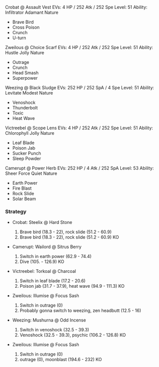 Crobat @ Assault Vest
EVs: 4 HP / 252 Atk / 252 Spe
Level: 51
Ability: Infiltrator
Adamant Nature
- Brave Bird
- Cross Poison
- Crunch 
- U-turn

Zweilous @ Choice Scarf
EVs: 4 HP / 252 Atk / 252 Spe
Level: 51
Ability: Hustle
Jolly Nature
- Outrage
- Crunch
- Head Smash
- Superpower

Weezing @ Black Sludge
EVs: 252 HP / 252 SpA / 4 Spe
Level: 51
Ability: Levitate
Modest Nature
- Venoshock
- Thunderbolt
- Toxic
- Heat Wave

Victreebel @ Scope Lens
EVs: 4 HP / 252 Atk / 252 Spe
Level: 51
Ability: Chlorophyll
Jolly Nature
- Leaf Blade
- Poison Jab
- Sucker Punch
- Sleep Powder

Camerupt @ Power Herb
EVs: 252 HP / 4 Atk / 252 SpA
Level: 53
Ability: Sheer Force
Quiet Nature
- Earth Power
- Fire Blast
- Rock Slide
- Solar Beam

### Strategy

- Crobat: Steelix @ Hard Stone

    1. Brave bird (18.3 - 22), rock slide (51.2 - 60.9)
    2. Brave bird (18.3 - 22), rock slide (51.2 - 60.9) KO

- Camerupt: Wailord @ Sitrus Berry

    1. Switch in earth power (62.9 - 74.4)
    2. Dive (105. - 126.9) KO

- Victreebel: Torkoal @ Charcoal

    1. Switch in leaf blade (17.2 - 20.6)
    2. Poison jab (31.7 - 37.9), heat wave (94.9 - 111.3) KO

- Zweilous: Illumise @ Focus Sash

    1. Switch in outrage (0)
    2. Probably gonna switch to weezing, zen headbutt (12.5 - 16)

- Weezing: Mushurna @ Odd Incense

    1. Switch in venoshock (32.5 - 39.3)
    2. Venoshock (32.5 - 39.3), psychic (106.2 - 126.8) KO

- Zweilous: Illumise @ Focus Sash

    1. Switch in outrage (0)
    2. outrage (0), moonblast (194.6 - 232) KO

